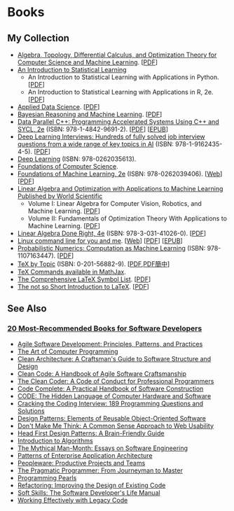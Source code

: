 # Books

## My Collection

 -  [Algebra, Topology, Differential Calculus, and Optimization Theory for Computer Science and Machine Learning](https://www.cis.upenn.edu/~jean/gbooks/geomath.html). \[[PDF](http://www.cis.upenn.edu/~jean/math-deep.pdf)\]
 -  [An Introduction to Statistical Learning](https://www.statlearning.com/)
     -  An Introduction to Statistical Learning with Applications in Python. \[[PDF](https://drive.google.com/uc?export=download&id=1ajFkHO6zjrdGNqhqW1jKBZdiNGh_8YQ1)\]
     -  An Introduction to Statistical Learning with Applications in R, 2e. \[[PDF](https://drive.google.com/uc?export=download&id=106d-rN7cXpyAkgrUqjcPONNCyO-rX7MQ)\]
 -  [Applied Data Science](https://www.datasciencecentral.com/free-ebook-applied-data-science-columbia-university/). \[[PDF](https://columbia-applied-data-science.github.io/appdatasci.pdf)\]
 -  [Bayesian Reasoning and Machine Learning](http://web4.cs.ucl.ac.uk/staff/D.Barber/pmwiki/pmwiki.php?n=Brml.Online). \[[PDF](http://web4.cs.ucl.ac.uk/staff/D.Barber/textbook/200620.pdf)\]
 -  [Data Parallel C++: Programming Accelerated Systems Using C++ and SYCL, 2e](https://rd.springer.com/book/10.1007/978-1-4842-9691-2) (ISBN: 978-1-4842-9691-2). \[[PDF](https://rd.springer.com/content/pdf/10.1007/978-1-4842-9691-2.pdf)\] \[[EPUB](https://rd.springer.com/download/epub/10.1007/978-1-4842-9691-2.epub)\]
 -  [Deep Learning Interviews: Hundreds of fully solved job interview questions from a wide range of key topics in AI](https://github.com/BoltzmannEntropy/interviews.ai) (ISBN: 978-1-9162435-4-5). \[[PDF](https://arxiv.org/pdf/2201.00650.pdf)\]
 -  [Deep Learning](https://www.deeplearningbook.org/) (ISBN: 978-0262035613).
 -  [Foundations of Computer Science](http://infolab.stanford.edu/~ullman/focs.html).
 -  [Foundations of Machine Learning, 2e](https://cs.nyu.edu/~mohri/mlbook/) (ISBN: 978-0262039406). \[[Web](https://mitpress.ublish.com/ebook/foundations-of-machine-learning--2-preview/7093/Cover)\] \[[PDF](https://www.dropbox.com/s/38p0j6ds5q9c8oe/10290.pdf?dl=1)\]
 -  [Linear Algebra and Optimization with Applications to Machine Learning Published by World Scientific](https://www.cis.upenn.edu/~jean/gbooks/linalg.html)
     -  Volume I: Linear Algebra for Computer Vision, Robotics, and Machine Learning. \[[PDF](http://www.seas.upenn.edu/~cis515/linalg-I.pdf)\]
     -  Volume II: Fundamentals of Optimization Theory With Applications to Machine Learning. \[[PDF](http://www.seas.upenn.edu/~cis515/linalg-II.pdf)\]
 -  [Linear Algebra Done Right, 4e](https://linear.axler.net/) (ISBN: 978-3-031-41026-0). \[[PDF](https://link.springer.com/content/pdf/10.1007/978-3-031-41026-0.pdf)\]
 -  [Linux command line for you and me](https://github.com/kushaldas/lym). \[[Web](https://lym.readthedocs.io/en/latest/)\] \[[PDF](https://lym.readthedocs.io/_/downloads/en/latest/pdf/)\] \[[EPUB](https://lym.readthedocs.io/_/downloads/en/latest/epub/)\]
 -  [Probabilistic Numerics: Computation as Machine Learning](https://www.probabilistic-numerics.org/textbooks/) (ISBN: 978-1107163447). \[[PDF](https://www.probabilistic-numerics.org/assets/ProbabilisticNumerics.pdf)\]
 -  [TeX by Topic](https://www.eijkhout.net/tex/tex-by-topic.html) (ISBN: 0-201-56882-9). \[[PDF](https://github.com/VictorEijkhout/tex-by-topic),[PDF簡中](https://github.com/CTeX-org/tex-by-topic-cn)\]
 -  [TeX Commands available in MathJax](https://www.onemathematicalcat.org/MathJaxDocumentation/TeXSyntax.htm).
 -  [The Comprehensive LaTeX Symbol List](https://tug.ctan.org/info/symbols/comprehensive/). \[[PDF](https://tug.ctan.org/info/symbols/comprehensive/symbols-a4.pdf)\]
 -  [The not so Short Introduction to LaTeX](https://tobi.oetiker.ch/lshort/). \[[PDF](https://tobi.oetiker.ch/lshort/lshort.pdf)\]

## See Also

### [20 Most-Recommended Books for Software Developers](https://dev.to/awwsmm/20-most-recommended-books-for-software-developers-5578)

 -  [Agile Software Development: Principles, Patterns, and Practices](https://amzn.to/2XT4fj3)
 -  [The Art of Computer Programming](https://amzn.to/2XKk8Ik)
 -  [Clean Architecture: A Craftsman's Guide to Software Structure and Design](https://amzn.to/2jTxLHt)
 -  [Clean Code: A Handbook of Agile Software Craftsmanship](https://amzn.to/2k1ogG7)
 -  [The Clean Coder: A Code of Conduct for Professional Programmers](https://amzn.to/2XMluCs)
 -  [Code Complete: A Practical Handbook of Software Construction](https://amzn.to/2jY2PWp)
 -  [CODE: The Hidden Language of Computer Hardware and Software](https://amzn.to/2XYXZKA)
 -  [Cracking the Coding Interview: 189 Programming Questions and Solutions](https://amzn.to/2XPSwlg)
 -  [Design Patterns: Elements of Reusable Object-Oriented Software](https://amzn.to/2jY1a37)
 -  [Don't Make Me Think: A Common Sense Approach to Web Usability](https://amzn.to/2XPjDwF)
 -  [Head First Design Patterns: A Brain-Friendly Guide](https://amzn.to/2XNEdxz)
 -  [Introduction to Algorithms](https://amzn.to/2XRR81s)
 -  [The Mythical Man-Month: Essays on Software Engineering](https://amzn.to/2XMoXAY)
 -  [Patterns of Enterprise Application Architecture](https://amzn.to/2jSqwQ5)
 -  [Peopleware: Productive Projects and Teams](https://amzn.to/2XR6keY)
 -  [The Pragmatic Programmer: From Journeyman to Master](https://amzn.to/2jY48Vh)
 -  [Programming Pearls](https://amzn.to/2XNxWlf)
 -  [Refactoring: Improving the Design of Existing Code](https://amzn.to/2XQ2KlF)
 -  [Soft Skills: The Software Developer's Life Manual](https://amzn.to/2XR9u2y)
 -  [Working Effectively with Legacy Code](https://amzn.to/2Y5hNvR)

<!--
  vim:  ft=markdown ic et norl wrap sw=4 sts=4:
  -->
